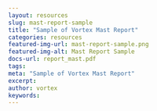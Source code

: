 ```yaml
---
layout: resources
slug: mast-report-sample
title: "Sample of Vortex Mast Report"
categories: resources
featured-img-url: mast-report-sample.png
featured-img-alt: Mast Report Sample
docs-url: report_mast.pdf
tags:
meta: "Sample of Vortex Mast Report"
excerpt: 
author: vortex
keywords: 
---
```

